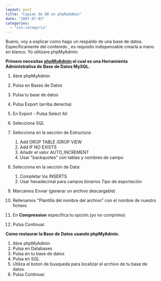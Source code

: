 ```yaml
---
layout: post
title: "Copias de DB en phpMyAdmin"
date: "2007-07-03"
categories: 
  - "sin-categoria"
---
```


Bueno, voy a explicar como hago un respaldo de una base de datos. Específicamente del contenido , es requisito indispensable crearla a mano en blanco. Yo utilizare phpMyAdmin:

**Primero necesitas [phpMyAdmin](https://www.phpmyadmin.net/) el cual es una Herramienta Administrativa de Base de Datos MySQL.**

1. Abre phpMyAdmin
2. Pulsa en Bases de Datos
3. Pulsa tu base de datos
4. Pulsa Export (arriba derecha)
5. En Export - Pulsa Select All
6. Selecciona SQL
7. Selecciona en la sección de Estructura:
    1. Add DROP TABLE /DROP VIEW
    2. Add IF NO EXISTS
    3. Añadir el valor AUTO\_INCREMENT
    4. Usar "backquotes" con tablas y nombres de campo
8. Selecciona en la sección de Data:
    1. Completar los INSERTS
    2. Usar hexadecimal para campos binarios Tipo de exportación

1. Marcamos Enviar (generar un archivo descargable)
2. Rellenamos "Plantilla del nombre del archivo" con el nombre de nuestro fichero
3. En <b>Compression</b> especifica tu opción.(yo no comprimo)
4. Pulsa Continuar.

**Como restaurar la Base de Datos usando phpMyAdmin.**

1. Abre phpMyAdmin
2. Pulsa en Databases
3. Pulsa en tu base de datos
4. Pulsa en SQL
5. Utiliza el boton de busqueda para localizar el archivo de tu base de datos.
6. Pulsa Continuar.
